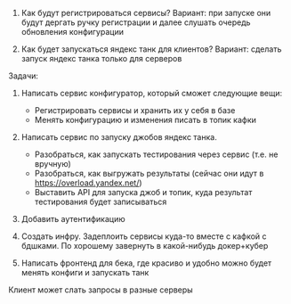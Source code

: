 1) Как будут регистрироваться сервисы?
    Вариант: при запуске они будут дергать ручку регистрации и далее слушать очередь обновления конфигурации

2) Как будет запускаться яндекс танк для клиентов?
    Вариант: сделать запуск яндекс танка только для серверов
   
   
Задачи:
1) Написать сервис конфигуратор, который сможет следующие вещи:
    * Регистрировать сервисы и хранить их у себя в базе
    * Менять конфигурацию и изменения писать в топик кафки

2) Написать сервис по запуску джобов яндекс танка.
    * Разобраться, как запускать тестирования через сервис (т.е. не вручную)
    * Разобраться, как выгружать результаты (сейчас они идут в https://overload.yandex.net/)
    * Выставить API для запуска джоб и топик, куда результат тестирования будет записываться

3) Добавить аутентификацию

4) Создать инфру. Задеплоить сервисы куда-то вместе с кафкой с бдшками. По хорошему завернуть в какой-нибудь докер+кубер

5) Написать фронтенд для бека, где красиво и удобно можно будет менять конфиги и запускать танк


Клиент может слать запросы в разные серверы